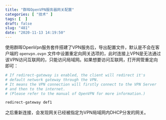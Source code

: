 ```yaml
---
title: "群晖OpenVPN服务器网关配置"
categories: [ "技术" ]
tags: [  ]
draft: false
slug: "481"
date: "2020-11-13 14:19:50"
---
```


使用群晖OpenVpn服务套件搭建了VPN服务后，导出配置文件，默认是不会在客户端的  `openvpn.ovpn` 文件中设置重定向网关选项的，此时连接上VPN是无法通过该VPN访问互联网的，只能访问局域网。如果想要访问互联网，打开网管重定向即可：

```bash
# If redirect-gateway is enabled, the client will redirect it's
# default network gateway through the VPN.
# It means the VPN connection will firstly connect to the VPN Server
# and then to the internet.
# (Please refer to the manual of OpenVPN for more information.)

redirect-gateway def1
```

之后重新连接，会发现网关已经被指定为VPN局域网内DHCP分发的网关。